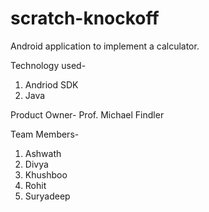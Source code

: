 # scratch-knockoff
Android application to implement a calculator.

Technology used- 
  1. Andriod SDK
  2. Java
 
Product Owner-
  Prof. Michael Findler 
 
Team Members-
  1. Ashwath
  2. Divya
  3. Khushboo
  4. Rohit
  5. Suryadeep

